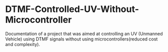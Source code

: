 # DTMF-Controlled-UV-Without-Microcontroller
Documentation of a project that was aimed at controlling an UV (Unmanned Vehicle) using DTMF signals without using microcontrollers(reduced cost and complexity).
